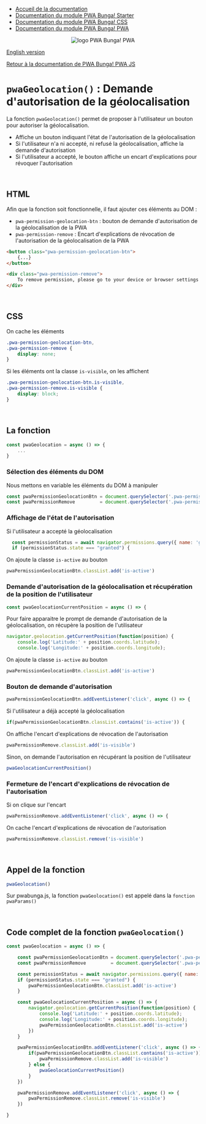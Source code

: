 * [Accueil de la documentation](https://github.com/PwaBunga/documentation/blob/main/fr/)
* [Documentation du module PWA Bunga! Starter](https://github.com/PwaBunga/documentation/blob/main/fr/STARTER.md)
* [Documentation du module PWA Bunga! CSS](https://github.com/PwaBunga/documentation/blob/main/fr/CSS.md)
* [Documentation du module PWA Bunga! PWA](https://github.com/PwaBunga/documentation/blob/main/fr/PWA.md)

<div align="center">
  <img src="https://pwabunga.com/github/logo-pwabunga-pwa-circle.png" alt="logo PWA Bunga! PWA"/>
</div>

[English version](https://github.com/PwaBunga/documentation/blob/main/pwa/js/GEOLOCATION.md)

[Retour à la documentation de PWA Bunga! PWA JS](https://github.com/PwaBunga/documentation/blob/main/fr/pwa/JS.md)


# `pwaGeolocation()` : Demande d'autorisation de la géolocalisation

La fonction `pwaGeolocation()` permet de proposer à l'utilisateur un bouton pour autoriser la géolocalisation.

* Affiche un bouton indiquant l'état de l'autorisation de la géolocalisation
* Si l'utilisateur n'a ni accepté, ni refusé la géolocalisation, affiche la demande d'autorisation
* Si l'utilisateur a accepté, le bouton affiche un encart d'explications pour révoquer l'autorisation

&nbsp;

## HTML

Afin que la fonction soit fonctionnelle, il faut ajouter ces éléments au DOM :

* `pwa-permission-geolocation-btn` : bouton de demande d'autorisation de la géolocalisation de la PWA
* `pwa-permission-remove` : Encart d'explications de révocation de l'autorisation de la géolocalisation de la PWA

```html
<button class="pwa-permission-geolocation-btn">
    {...}
</button>

<div class="pwa-permission-remove">
    To remove permission, please go to your device or browser settings
</div>	
```

&nbsp;

## CSS

On cache les éléments

```css
.pwa-permission-geolocation-btn,
.pwa-permission-remove {
    display: none;
}
```

Si les éléments ont la classe `is-visible`, on les affichent

```css
.pwa-permission-geolocation-btn.is-visible,
.pwa-permission-remove.is-visible {
    display: block;
}
```

&nbsp;

## La fonction

```js
const pwaGeolocation = async () => {
    ...
}
```

### Sélection des éléments du DOM

Nous mettons en variable les éléments du DOM à manipuler

```js
const pwaPermissionGeolocationBtn = document.querySelector('.pwa-permission-geolocation-btn')
const pwaPermissionRemove         = document.querySelector('.pwa-permission-remove')
```

### Affichage de l'état de l'autorisation

Si l'utilisateur a accepté la géolocalisation

```js
  const permissionStatus = await navigator.permissions.query({ name: 'geolocation' });
  if (permissionStatus.state === "granted") {
```

On ajoute la classe `is-active` au bouton

```js
pwaPermissionGeolocationBtn.classList.add('is-active')
```

### Demande d'autorisation de la géolocalisation et récupération de la position de l'utilisateur

```js
const pwaGeolocationCurrentPosition = async () => {
```

Pour faire apparaitre le prompt de demande d'autorisation de la géolocalisation, on récupère la position de l'utilisateur

```js
navigator.geolocation.getCurrentPosition(function(position) {
    console.log('Latitude:' + position.coords.latitude);
    console.log('Longitude:' + position.coords.longitude);
```

On ajoute la classe `is-active` au bouton

```js
pwaPermissionGeolocationBtn.classList.add('is-active')
```

### Bouton de demande d'autorisation

```js
pwaPermissionGeolocationBtn.addEventListener('click', async () => {
```

Si l'utilisateur a déjà accepté la géolocalisation

```js
if(pwaPermissionGeolocationBtn.classList.contains('is-active')) {
```

On affiche l'encart d'explications de révocation de l'autorisation

```js
pwaPermissionRemove.classList.add('is-visible')
```

Sinon, on demande l'autorisation en récupérant la position de l'utilisateur

```js
pwaGeolocationCurrentPosition()
```

### Fermeture de l'encart d'explications de révocation de l'autorisation

Si on clique sur l'encart

```js
pwaPermissionRemove.addEventListener('click', async () => {
```

On cache l'encart d'explications de révocation de l'autorisation

```js
pwaPermissionRemove.classList.remove('is-visible')
```

&nbsp;

## Appel de la fonction

```js
pwaGeolocation()
```

Sur pwabunga.js, la fonction `pwaGeolocation()` est appelé dans la `fonction pwaParams()`

&nbsp;

## Code complet de la fonction `pwaGeolocation()`

```js
const pwaGeolocation = async () => {

    const pwaPermissionGeolocationBtn = document.querySelector('.pwa-permission-geolocation-btn')
    const pwaPermissionRemove         = document.querySelector('.pwa-permission-remove')

    const permissionStatus = await navigator.permissions.query({ name: 'geolocation' });
    if (permissionStatus.state === "granted") {
        pwaPermissionGeolocationBtn.classList.add('is-active')
    }

    const pwaGeolocationCurrentPosition = async () => {
        navigator.geolocation.getCurrentPosition(function(position) {
            console.log('Latitude:' + position.coords.latitude);
            console.log('Longitude:' + position.coords.longitude);
            pwaPermissionGeolocationBtn.classList.add('is-active')
        })
    }

    pwaPermissionGeolocationBtn.addEventListener('click', async () => {
        if(pwaPermissionGeolocationBtn.classList.contains('is-active')) {
            pwaPermissionRemove.classList.add('is-visible')
        } else {
            pwaGeolocationCurrentPosition()
        }
    })

    pwaPermissionRemove.addEventListener('click', async () => {
        pwaPermissionRemove.classList.remove('is-visible')
    })

}
```

&nbsp;
